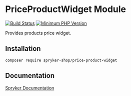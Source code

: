 # PriceProductWidget Module
[![Build Status](https://travis-ci.org/spryker-shop/price-product-widget.svg)](https://travis-ci.org/spryker-shop/price-product-widget)
[![Minimum PHP Version](https://img.shields.io/badge/php-%3E%3D%207.3-8892BF.svg)](https://php.net/)

Provides products price widget.

## Installation

```
composer require spryker-shop/price-product-widget
```

## Documentation

[Spryker Documentation](https://documentation.spryker.com/module_guide/overview.htm)
